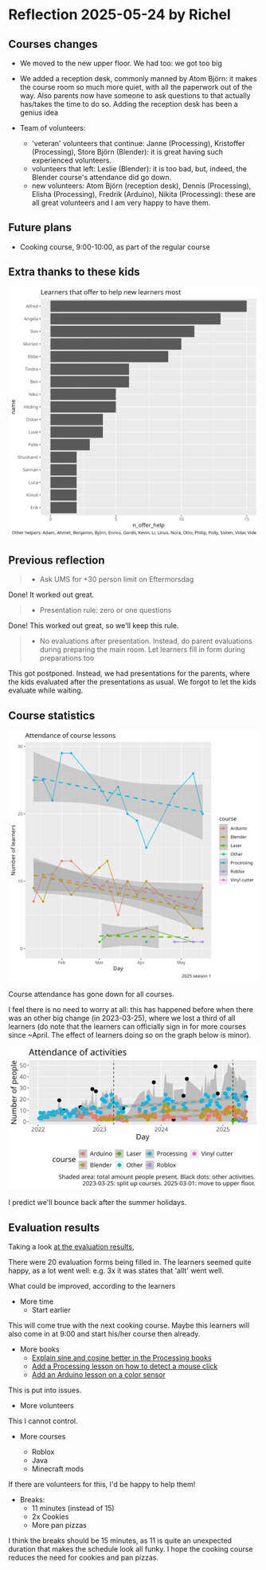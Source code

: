 # Reflection 2025-05-24 by Richel


## Courses changes

- We moved to the new upper floor. We had too: we got too big

- We added a reception desk, commonly manned by Atom Björn: it
  makes the course room so much more quiet, with all the paperwork out
  of the way. Also parents now have someone to ask questions to that
  actually has/takes the time to do so. Adding the reception desk has
  been a genius idea

- Team of volunteers:
    - 'veteran' volunteers that continue:
      Janne (Processing), Kristoffer (Processing),
      Store Björn (Blender): it is great having such experienced
      volunteers.
    - volunteers that left: Leslie (Blender): it is too bad, but, indeed,
      the Blender course's attendance did go down. 
    - new volunteers: Atom Björn (reception desk), 
      Dennis (Processing), Elisha (Processing), Fredrik (Arduino),
      Nikita (Processing): these are all great volunteers and I am
      very happy to have them.

## Future plans

- Cooking course, 9:00-10:00, as part of the regular course

## Extra thanks to these kids

![How often learners offered to help new learners](n_offer_help_per_person_2025_1.png)


## Previous reflection

> - Ask UMS for +30 person limit on Eftermorsdag

Done! It worked out great.

> - Presentation rule: zero or one questions

Done! This worked out great, so we'll keep this rule.

> - No evaluations after presentation. Instead, do parent evaluations
  during preparing the main room. Let learners fill in form during preparations
  too

This got postponed. Instead, we had presentations for the parents,
where the kids evaluated after the presentations as usual.
We forgot to let the kids evaluate while waiting.

## Course statistics

![Amount of learners per courses in this season](franvaro_2025_1_n_per_course.png)

Course attendance has gone down for all courses.

I feel there is no need to worry at all:
this has happened before when there was an other big change (in 2023-03-25),
where we lost a third of all learners (do note that the learners can
officially sign in for more courses since ~April.
The effect of learners doing so on the graph below is minor).

![Amount of learners per courses in entire course](../../data/statistiker_besoekare/n_per_day_per_course.png)

I predict we'll bounce back after the summer holidays.

## Evaluation results

Taking a look [at the evaluation results](../../data/utvaerderingar/20250524/README.md),

There were 20 evaluation forms being filled in.
The learners seemed quite happy, as a lot went well: e.g. 3x it was
states that 'allt' went well.

What could be improved, according to the learners

- More time
    - Start earlier

This will come true with the next cooking course. Maybe this learners will
also come in at 9:00 and start his/her course then already.

- More books
    - [Explain sine and cosine better in the Processing books](https://github.com/richelbilderbeek/processing_foer_ungdomar/issues/8)
    - [Add a Processing lesson on how to detect a mouse click](https://github.com/richelbilderbeek/processing_foer_ungdomar/issues/9)
    - [Add an Arduino lesson on a color sensor](https://github.com/richelbilderbeek/arduino_foer_ungdomar/issues/8)

This is put into issues.

- More volunteers

This I cannot control.

- More courses

    - Roblox
    - Java
    - Minecraft mods

If there are volunteers for this, I'd be happy to help them!

- Breaks:
    - 11 minutes (instead of 15)
    - 2x Cookies
    - More pan pizzas

I think the breaks should be 15 minutes, as 11 is quite an unexpected
duration that makes the schedule look all funky.
I hope the cooking course reduces the need for cookies and pan pizzas.





